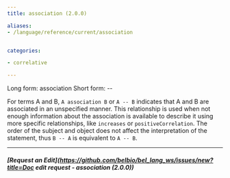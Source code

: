 ```yaml
---
title: association (2.0.0)

aliases:
- /language/reference/current/association


categories:

- correlative

---
```

<!-- COMPUTER GENERATED PAGE!!! DO NOT EDIT DIRECTLY  -->
<!--    must be changed in scripts/templates.py which is processed by scripts/update_refs.py -->

Long form: association
Short form: --

For terms A and B, `A association B` or `A -- B` indicates that A and B are associated in an unspecified manner. This relationship is used when not enough information about the association is available to describe it using more specific relationships, like `increases` or `positiveCorrelation`. The order of the subject and object does not affect the interpretation of the statement, thus `B -- A` is equivalent to `A -- B`.


---
##### [Request an Edit](https://github.com/belbio/bel_lang_ws/issues/new?title=Doc edit request - association (2.0.0))
